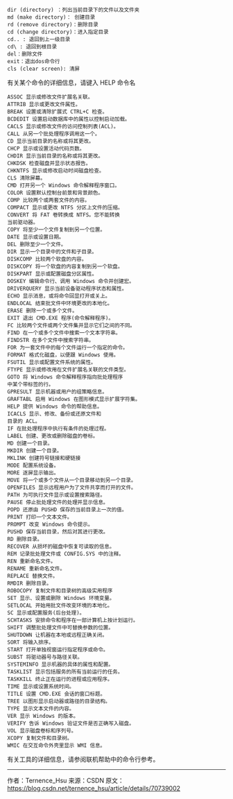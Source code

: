 

    dir (directory) ：列出当前目录下的文件以及文件夹
    md (make directory)： 创建目录
    rd (remove directory)：删除目录
    cd (change directory)：进入指定目录
    cd.. : 退回到上一级目录
    cd\ : 退回到根目录
    del：删除文件
    exit：退出dos命令行
    cls (clear screen): 清屏

有关某个命令的详细信息，请键入 HELP 命令名

    ASSOC 显示或修改文件扩展名关联。
    ATTRIB 显示或更改文件属性。
    BREAK 设置或清除扩展式 CTRL+C 检查。
    BCDEDIT 设置启动数据库中的属性以控制启动加载。
    CACLS 显示或修改文件的访问控制列表(ACL)。
    CALL 从另一个批处理程序调用这一个。
    CD 显示当前目录的名称或将其更改。
    CHCP 显示或设置活动代码页数。
    CHDIR 显示当前目录的名称或将其更改。
    CHKDSK 检查磁盘并显示状态报告。
    CHKNTFS 显示或修改启动时间磁盘检查。
    CLS 清除屏幕。
    CMD 打开另一个 Windows 命令解释程序窗口。
    COLOR 设置默认控制台前景和背景颜色。
    COMP 比较两个或两套文件的内容。
    COMPACT 显示或更改 NTFS 分区上文件的压缩。
    CONVERT 将 FAT 卷转换成 NTFS。您不能转换
    当前驱动器。
    COPY 将至少一个文件复制到另一个位置。
    DATE 显示或设置日期。
    DEL 删除至少一个文件。
    DIR 显示一个目录中的文件和子目录。
    DISKCOMP 比较两个软盘的内容。
    DISKCOPY 将一个软盘的内容复制到另一个软盘。
    DISKPART 显示或配置磁盘分区属性。
    DOSKEY 编辑命令行、调用 Windows 命令并创建宏。
    DRIVERQUERY 显示当前设备驱动程序状态和属性。
    ECHO 显示消息，或将命令回显打开或关上。
    ENDLOCAL 结束批文件中环境更改的本地化。
    ERASE 删除一个或多个文件。
    EXIT 退出 CMD.EXE 程序(命令解释程序)。
    FC 比较两个文件或两个文件集并显示它们之间的不同。
    FIND 在一个或多个文件中搜索一个文本字符串。
    FINDSTR 在多个文件中搜索字符串。
    FOR 为一套文件中的每个文件运行一个指定的命令。
    FORMAT 格式化磁盘，以便跟 Windows 使用。
    FSUTIL 显示或配置文件系统的属性。
    FTYPE 显示或修改用在文件扩展名关联的文件类型。
    GOTO 将 Windows 命令解释程序指向批处理程序
    中某个带标签的行。
    GPRESULT 显示机器或用户的组策略信息。
    GRAFTABL 启用 Windows 在图形模式显示扩展字符集。
    HELP 提供 Windows 命令的帮助信息。
    ICACLS 显示、修改、备份或还原文件和
    目录的 ACL。
    IF 在批处理程序中执行有条件的处理过程。
    LABEL 创建、更改或删除磁盘的卷标。
    MD 创建一个目录。
    MKDIR 创建一个目录。
    MKLINK 创建符号链接和硬链接
    MODE 配置系统设备。
    MORE 逐屏显示输出。
    MOVE 将一个或多个文件从一个目录移动到另一个目录。
    OPENFILES 显示远程用户为了文件共享而打开的文件。
    PATH 为可执行文件显示或设置搜索路径。
    PAUSE 停止批处理文件的处理并显示信息。
    POPD 还原由 PUSHD 保存的当前目录上一次的值。
    PRINT 打印一个文本文件。
    PROMPT 改变 Windows 命令提示。
    PUSHD 保存当前目录，然后对其进行更改。
    RD 删除目录。
    RECOVER 从损坏的磁盘中恢复可读取的信息。
    REM 记录批处理文件或 CONFIG.SYS 中的注释。
    REN 重新命名文件。
    RENAME 重新命名文件。
    REPLACE 替换文件。
    RMDIR 删除目录。
    ROBOCOPY 复制文件和目录树的高级实用程序
    SET 显示、设置或删除 Windows 环境变量。
    SETLOCAL 开始用批文件改变环境的本地化。
    SC 显示或配置服务(后台处理)。
    SCHTASKS 安排命令和程序在一部计算机上按计划运行。
    SHIFT 调整批处理文件中可替换参数的位置。
    SHUTDOWN 让机器在本地或远程正确关闭。
    SORT 将输入排序。
    START 打开单独视窗运行指定程序或命令。
    SUBST 将驱动器号与路径关联。
    SYSTEMINFO 显示机器的具体的属性和配置。
    TASKLIST 显示包括服务的所有当前运行的任务。
    TASKKILL 终止正在运行的进程或应用程序。
    TIME 显示或设置系统时间。
    TITLE 设置 CMD.EXE 会话的窗口标题。
    TREE 以图形显示启动器或路径的目录结构。
    TYPE 显示文本文件的内容。
    VER 显示 Windows 的版本。
    VERIFY 告诉 Windows 验证文件是否正确写入磁盘。
    VOL 显示磁盘卷标和序列号。
    XCOPY 复制文件和目录树。
    WMIC 在交互命令外壳里显示 WMI 信息。

有关工具的详细信息，请参阅联机帮助中的命令行参考。

--------------------- 

作者：Ternence_Hsu 
来源：CSDN 
原文：https://blog.csdn.net/ternence_hsu/article/details/70739002 
